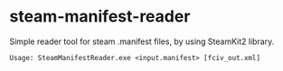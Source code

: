 # steam-manifest-reader
Simple reader tool for steam .manifest files, by using SteamKit2 library.

```Usage: SteamManifestReader.exe <input.manifest> [fciv_out.xml]```
